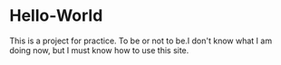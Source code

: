 # Hello-World
This is a project for practice.
To be or not to be.I don't know what I am doing now, but I must know how to use this site.
